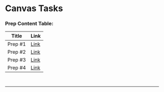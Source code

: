 # Canvas Tasks

### Prep Content Table: 

| Title   | Link                        |
| ---     | ---                         |
| Prep #1 | [Link](./Prep/MidtermPrep-01.md) |
| Prep #2 | [Link](./Prep/MidtermPrep-02.md) |
| Prep #3 | [Link](./Prep/MidtermPrep-03.md) |
| Prep #4 | [Link](./Prep/MidtermPrep-04.md) |

<br>

---


